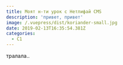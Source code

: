 ```yaml
---
title: Моят н-ти урок с Нетлифай CMS
description: 'привет, привет'
image: /.vuepress/dist/koriander-small.jpg
date: 2019-02-13T16:35:54.381Z
categories:
  - C1
---
```

тралала..
